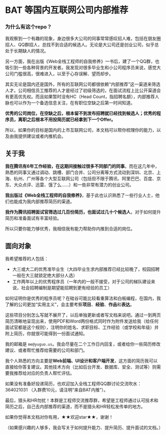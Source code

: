 
# BAT 等国内互联网公司内部推荐

### 为什么有这个repo？

我观察到一个有趣的现象，身边很多大公司的同事常常感叹招人难，包括在朋友圈招人、QQ群招人，总找不到合适的候选人。无论是大公司还是创业公司，似乎总处于长期缺人的情况。

另一方面，我在出版《Web全栈工程师的自我修养》一书后，建了一个QQ群，也吸引到一些各种背景的开发者。我发现对很多毕业生和小公司程序员来说，感觉大公司门槛很高，很难进入，以至于心存误解、望而却步。

其实无论是国内还是国外，所有的互联网公司都很依赖“内部推荐”这一渠道来筛选人才。公司相信员工推荐的人才是经过了初级筛选的，在面试流程上比公开渠道会有更高优先权。而且如果暂时没有HC（Head Count，指招聘名额），内部推荐人脉也可以作为一个备选信息关注，在有职位空缺之后第一时间知道。

**优秀的公司岗位，在空缺之后，根本留不到发布招聘就已经找到候选人；优秀的程序员，离职之后根本不用投简历就已经拿到下一个Offer。**

所以，如果你的目标是国内的上市互联网公司，本文档可以帮你梳理你的能力，以及由我提供建议或者内推机会。

## 关于我

**我在腾讯有6年工作经验，在这期间接触过很多不同部门的同事**。而在这几年中，熟悉的同事又通过调动、跳槽、部门合并、公司分离等方式流动到深圳、北京、上海、杭州、广州等各个大型互联网公司（包括但不限于腾讯、阿里巴巴、百度、京东、大众点评、迅雷、饿了么……）和一些非常有潜力的创业公司。

**我出版过《Web全栈工程师的自我修养》**，基于此也认识熟悉了一些行业人士，他们也能成为我内部推荐简历的渠道。

**我作为腾讯招聘面试官筛选过几百份简历，也面试过几十个候选人**，对于如何提升简历和准备面试有丰富经验。

所以只要你能力够优秀，我相信我有能力帮助你内推到合适的岗位。

## 面向对象

我希望推荐的人包括：

* 大三或大二的优秀准毕业生（大四毕业生求内部推荐已经比较晚了，校园招聘一般在大三就锁定绝大部分人选）
* 工作两年以上的优秀程序员（一年内的一般不接受，对于公司的梯队建设来说，社会招聘编制是期望能招聘到更有经验的员工）

如何证明你是优秀的程序员呢？在硅谷可能比较看重算法和白板编程，在国内，我了解的公司更加“实用主义”，会主要考察**项目**、**经验**、**作品**和**表达**。

这些项目分别怎么写就不展开了，以后单独更新或者写文档来说吧。通过一到两页简历清晰地呈现出来，使用PDF和Word两份格式同时作为附件发送给我（给任何面试官都是这个规则），注明你的姓名、求职目标、工作经验（或学校和年级）并附上简历，你就很可能得到一份面试通知。

我的邮箱是 `me@yuguo.us`。我会尽量在二个工作日内回复，或者给你一些简历修改建议、或者帮忙推荐给需要的公司和部门。

我个人熟悉的方向主要是**Web前端、UI设计和客户端开发**，这方面的简历我可以直接给你答复建议。其他技术方向（比如后台开发、数据库、安全、测试等）则需要我推荐给对应的负责人帮忙评估。

如果没有准备好投递简历，也欢迎加入全栈工程师QQ群讨论交流吹水： 364021031 （入群费10元，请注明“来自BAT内推”）。

最后，猎头和HR勿扰！本群是工程师交流推荐群，希望是工程师通过认可技术和简历之后，自己去内部推荐的渠道，而不是猎头和HR轻松发传单的地方。

如果你觉得本文档对你有用，★★欢迎star★★，谢谢！

（如果感兴趣的人够多，我会写关于如何提升能力、提升简历、提升面试的文档。）
